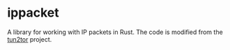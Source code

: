 # ippacket

A library for working with IP packets in Rust. The code is modified from the [tun2tor](https://github.com/iCepa/tun2tor) project.

